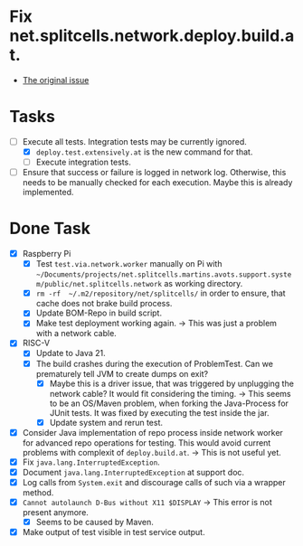 # Fix net.splitcells.network.deploy.build.at.
* [The original issue](https://github.com/www-splitcells-net/net.splitcells.network/issues/254)
# Tasks
* [ ] Execute all tests. Integration tests may be currently ignored.
    * [x] `deploy.test.extensively.at` is the new command for that.
    * [ ] Execute integration tests.
* [ ] Ensure that success or failure is logged in network log. Otherwise, this needs to be manually checked for each execution. Maybe this is already implemented.
# Done Task
* [x] Raspberry Pi
  * [x] Test `test.via.network.worker` manually on Pi with `~/Documents/projects/net.splitcells.martins.avots.support.system/public/net.splitcells.network` as working directory.
  * [x] `rm -rf  ~/.m2/repository/net/splitcells/` in order to ensure, that cache does not brake build process.
  * [x] Update BOM-Repo in build script.
  * [x] Make test deployment working again. -> This was just a problem with a network cable.
* [x] RISC-V
  * [x] Update to Java 21.
  * [x] The build crashes during the execution of ProblemTest. Can we prematurely tell JVM to create dumps on exit?
    * [x] Maybe this is a driver issue, that was triggered by unplugging the network cable? It would fit considering the timing. -> This seems to be an OS/Maven problem, when forking the Java-Process for JUnit tests. It was fixed by executing the test inside the jar.
    * [x] Update system and rerun test.
* [x] Consider Java implementation of repo process inside network worker for advanced repo operations for testing.
  This would avoid current problems with complexit of `deploy.build.at`. -> This is not useful yet.
* [x] Fix `java.lang.InterruptedException`.
* [x] Document  `java.lang.InterruptedException` at support doc.
* [x] Log calls from `System.exit` and discourage calls of such via a wrapper method.
* [x] `Cannot autolaunch D-Bus without X11 $DISPLAY` -> This error is not present anymore.
  * [x] Seems to be caused by Maven.
* [x] Make output of test visible in test service output.